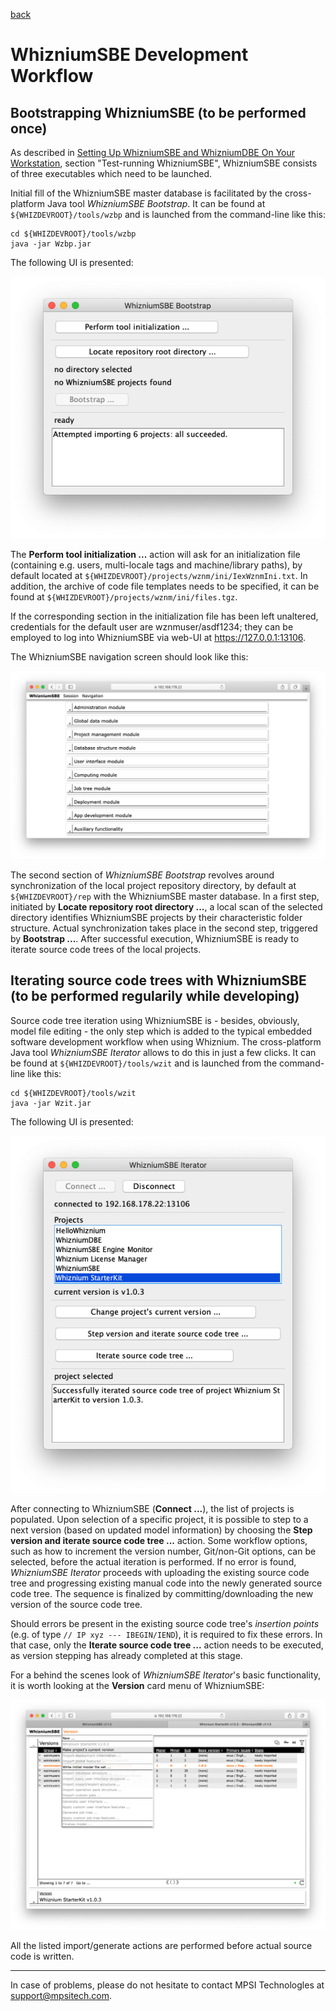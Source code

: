 [back](./README.md)

# WhizniumSBE Development Workflow

## Bootstrapping WhizniumSBE (to be performed once)

As described in [Setting Up WhizniumSBE and WhizniumDBE On Your Workstation](./setup_sbedbe.md), section "Test-running WhizniumSBE", WhizniumSBE consists of three executables which need to be launched.

Initial fill of the WhizniumSBE master database is facilitated by the cross-platform Java tool _WhizniumSBE Bootstrap_. It can be found at ``${WHIZDEVROOT}/tools/wzbp`` and is launched from the command-line like this:
```
cd ${WHIZDEVROOT}/tools/wzbp
java -jar Wzbp.jar
```

The following UI is presented:

![](sbe/Wzbp.png)

The __Perform tool initialization ...__ action will ask for an initialization file (containing e.g. users, multi-locale tags and machine/library paths), by default located at ``${WHIZDEVROOT}/projects/wznm/ini/IexWznmIni.txt``. In addition, the archive of code file templates needs to be specified, it can be found at ``${WHIZDEVROOT}/projects/wznm/ini/files.tgz``.

If the corresponding section in the initialization file has been left unaltered, credentials for the default user are wznmuser/asdf1234; they can be employed to log into WhizniumSBE via web-UI at https://127.0.0.1:13106.

The WhizniumSBE navigation screen should look like this:

![](sbe/CrdWznmNav.png)

The second section of _WhizniumSBE Bootstrap_ revolves around synchronization of the local project repository directory, by default at ``${WHIZDEVROOT}/rep`` with the WhizniumSBE master database. In a first step, initiated by __Locate repository root directory ...__, a local scan of the selected directory identifies WhizniumSBE projects by their characteristic folder structure. Actual synchronization takes place in the second step, triggered by __Bootstrap ...__.  After successful execution, WhizniumSBE is ready to iterate source code trees of the local projects.

## Iterating source code trees with WhizniumSBE (to be performed regularily while developing)

Source code tree iteration using WhizniumSBE is - besides, obviously, model file editing - the only step which is added to the typical embedded software development workflow when using Whiznium. The cross-platform Java tool _WhizniumSBE Iterator_ allows to do this in just a few clicks. It can be found at ``${WHIZDEVROOT}/tools/wzit`` and is launched from the command-line like this:
```
cd ${WHIZDEVROOT}/tools/wzit
java -jar Wzit.jar
```

The following UI is presented:

![](sbe/Wzit.png)

After connecting to WhizniumSBE (__Connect ...__), the list of projects is populated. Upon selection of a specific project, it is possible to step to a next version (based on updated model information) by choosing the __Step version and iterate source code tree ...__ action. Some workflow options, such as how to increment the version number, Git/non-Git options, can be selected, before the actual iteration is performed. If no error is found, _WhizniumSBE Iterator_ proceeds with uploading the existing source code tree and progressing existing manual code into the newly generated source code tree. The sequence is finalized by committing/downloading the new version of the source code tree.

Should errors be present in the existing source code tree's _insertion points_ (e.g. of type ``// IP xyz --- IBEGIN/IEND``), it is required to fix these errors. In that case, only the __Iterate source code tree ...__ action needs to be executed, as version stepping has already completed at this stage.

For a behind the scenes look of _WhizniumSBE Iterator_'s basic functionality, it is worth looking at the __Version__ card menu of WhizniumSBE:

![](sbe/CrdWznmVer.png)

All the listed import/generate actions are performed before actual source code is written.

---

In case of problems, please do not hesitate to contact MPSI Technologles at [support@mpsitech.com](mailto:support@mpsitech.com).
